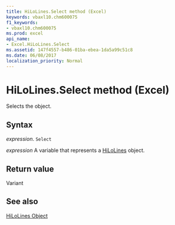 ```yaml
---
title: HiLoLines.Select method (Excel)
keywords: vbaxl10.chm600075
f1_keywords:
- vbaxl10.chm600075
ms.prod: excel
api_name:
- Excel.HiLoLines.Select
ms.assetid: 147f4557-b486-01ba-ebea-1da5a99c51c8
ms.date: 06/08/2017
localization_priority: Normal
---
```



# HiLoLines.Select method (Excel)

Selects the object.


## Syntax

_expression_. `Select`

_expression_ A variable that represents a [HiLoLines](Excel.HiLoLines-graph-property.md) object.


## Return value

Variant


## See also


[HiLoLines Object](Excel.HiLoLines(object).md)


